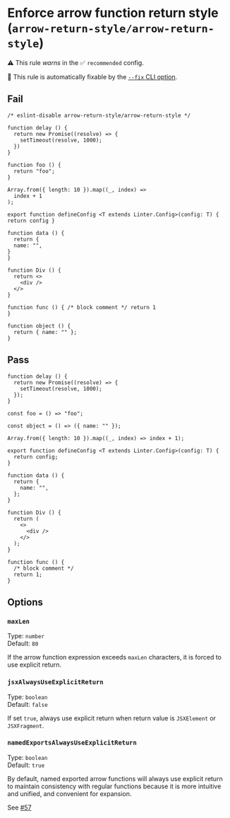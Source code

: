 # Enforce arrow function return style (`arrow-return-style/arrow-return-style`)

⚠️ This rule _warns_ in the ✅ `recommended` config.

🔧 This rule is automatically fixable by the
[`--fix` CLI option](https://eslint.org/docs/latest/user-guide/command-line-interface#--fix).

<!-- end auto-generated rule header -->

## Fail

```tsx
/* eslint-disable arrow-return-style/arrow-return-style */

function delay () {
  return new Promise((resolve) => {
    setTimeout(resolve, 1000);
  })
}

function foo () {
  return "foo";
}

Array.from({ length: 10 }).map((_, index) =>
  index + 1
);

export function defineConfig <T extends Linter.Config>(config: T) { return config }

function data () {
  return {
  name: "",
}
}

function Div () {
  return <>
    <div />
  </>
}

function func () { /* block comment */ return 1
}

function object () {
  return { name: "" };
}
```

## Pass

```tsx
function delay () {
  return new Promise((resolve) => {
    setTimeout(resolve, 1000);
  });
}

const foo = () => "foo";

const object = () => ({ name: "" });

Array.from({ length: 10 }).map((_, index) => index + 1);

export function defineConfig <T extends Linter.Config>(config: T) {
  return config;
}

function data () {
  return {
    name: "",
  };
}

function Div () {
  return (
    <>
      <div />
    </>
  );
}

function func () {
  /* block comment */
  return 1;
}
```

## Options

### `maxLen`

Type: `number`\
Default: `80`

If the arrow function expression exceeds `maxLen` characters, it is forced to
use explicit return.

### `jsxAlwaysUseExplicitReturn`

Type: `boolean`\
Default: `false`

If set `true`, always use explicit return when return value is `JSXElement` or
`JSXFragment`.

### `namedExportsAlwaysUseExplicitReturn`

Type: `boolean`\
Default: `true`

By default, named exported arrow functions will always use explicit return to
maintain consistency with regular functions because it is more intuitive and
unified, and convenient for expansion.

See [#57](https://github.com/u3u/eslint-plugin-arrow-return-style/issues/57)
